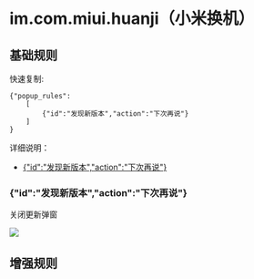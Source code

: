 # im.com.miui.huanji（小米换机）

## 基础规则

快速复制:
```
{"popup_rules":
    [
        {"id":"发现新版本","action":"下次再说"}
    ]
}
```
详细说明：
- [{"id":"发现新版本","action":"下次再说"}](#id发现新版本action下次再说)

### {"id":"发现新版本","action":"下次再说"}
关闭更新弹窗

![](./assets/更新弹窗.jpg)


## 增强规则

